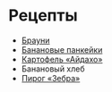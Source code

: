 # Рецепты

- [Брауни](brownie.md)
- [Банановые панкейки](banana.md)
- [Картофель «Айдахо»](idaho.md)
- Банановый хлеб
- [Пирог «Зебра»](zebra.md)
